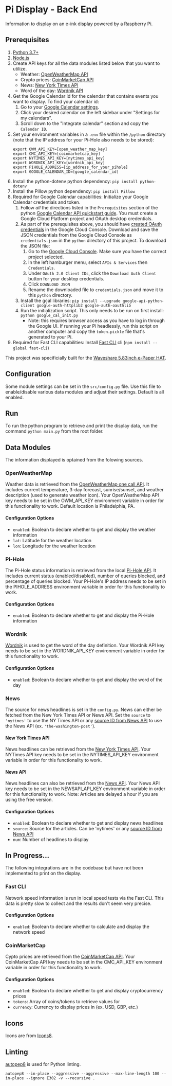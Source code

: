 # Pi Display - Back End

Information to display on an e-ink display powered by a Raspberry Pi.

## Prerequisites

1. [Python 3.7+](https://www.python.org/downloads/)
1. [Node.js](https://nodejs.org/)
1. Create API keys for all the data modules listed below that you want to utilize.
    * Weather: [OpenWeatherMap API](https://openweathermap.org/api/one-call-api)
    * Crypto prices: [CoinMarketCap API](https://coinmarketcap.com/api/documentation/v1/)
    * News: [New York Times API](https://developer.nytimes.com/)
    * Word of the day: [Wordnik API](https://developer.wordnik.com/)
1. Get the Google Calendar id for the calendar that contains events you want to display. To find your calendar id:
    1. Go to your [Google Calendar settings](https://calendar.google.com/calendar/u/0/r/settings).
    1. Click your desired calendar on the left sidebar under "Settings for my calendars".
    1. Scroll down to the "Integrate calendar" section and copy the `Calendar ID`.
1. Set your environment variables in a `.env` file within the `/python` directory (note that the IP address for your Pi-Hole also needs to be stored):
    ```
    export OWM_API_KEY=[open_weather_map_key]
    export CMC_API_KEY=[coinmarketcap_key]
    export NYTIMES_API_KEY=[nytimes_api_key]
    export WORDNIK_API_KEY=[wordnik_api_key]
    export PIHOLE_ADDRESS=[ip_address_for_your_pihole]
    export GOOGLE_CALENDAR_ID=[google_calendar_id]
    ```
1. Install the python-dotenv python dependency: `pip install python-dotenv`
1. Install the Pillow python dependency: `pip install Pillow`
1. Required for Google Calendar capabilities: Initialize your Google Calendar credentials and token.
    1. Follow *all* the directions listed in the `Prerequisites` section of the python [Google Calendar API quickstart guide](https://developers.google.com/calendar/api/quickstart/python). You must create a Google Cloud Platform project and OAuth desktop credentials.
    1. As part of the prerequisites above, you should have [created OAuth credentials](https://developers.google.com/workspace/guides/create-credentials#oauth-client-id) in the Google Cloud Console. Download and save the JSON credentials from the Google Cloud Console as `credentials.json` in the `python` directory of this project. To download the JSON file:
        1. Go to the [Google Cloud Console](https://console.cloud.google.com/). Make sure you have the correct project selected.
        1. In the left hamburger menu, select `APIs & Services` then `Credentials`.
        1. Under `OAuth 2.0 Client IDs`, click the `Download Auth Client` button for your desktop credentials.
        1. Click `DOWNLOAD JSON`
        1. Rename the downloaded file to `credentials.json` and move it to this `python` directory.
    1. Install the gcal libraries: `pip install --upgrade google-api-python-client google-auth-httplib2 google-auth-oauthlib`
    1. Run the initialization script. This only needs to be run on first install: `python google_cal_init.py`
        * Note: this requires browser access as you have to log in through the Google UI. If running your Pi headlessly, run this script on another computer and copy the `token.pickle` file that's generated to your Pi.
1. Required for Fast CLI capabilities: Install [Fast CLI](https://github.com/sindresorhus/fast-cli) cli (`npm install --global fast-cli`)

This project was specificially built for the [Waveshare 5.83inch e-Paper HAT](https://www.waveshare.com/wiki/5.83inch_e-Paper_HAT).

## Configuration

Some module settings can be set in the `src/config.py` file. Use this file to enable/disable various data modules and adjust their settings. Default is all enabled.

## Run

To run the python program to retrieve and print the display data, run the command `python main.py` from the root folder.

## Data Modules

The information displayed is optained from the folowing sources.

### OpenWeatherMap

Weather data is retrieved from the [OpenWeatherMap one call API](https://openweathermap.org/api/one-call-api). It includes current temperature, 3-day forecast, sunrise/sunset, and weather description (used to generate weather icon). Your OpenWeatherMap API key needs to be set in the OWM_API_KEY environment variable in order for this functionality to work. Default location is Philadelphia, PA.

#### Configuration Options

* `enabled`: Boolean to declare whether to get and display the weather information
* `lat`: Latitude for the weather location
* `lon`: Longitude for the weather location

### Pi-Hole

The Pi-Hole status information is retrieved from the local [Pi-Hole API](https://discourse.pi-hole.net/t/pi-hole-api/1863). It includes current status (enabled/disabled), number of queries blocked, and percentage of queries blocked. Your Pi-Hole's IP address needs to be set in the PIHOLE_ADDRESS environment variable in order for this functionality to work.

#### Configuration Options

* `enabled`: Boolean to declare whether to get and display the Pi-Hole information

### Wordnik

[Wordnik](https://developer.wordnik.com/) is used to get the word of the day definition. Your Wordnik API key needs to be set in the WORDNIK_API_KEY environment variable in order for this functionality to work.

#### Configuration Options

* `enabled`: Boolean to declare whether to get and display the word of the day

### News

The source for news headlines is set in the `config.py`. News can either be fetched from the New York Times API or News API. Set the `source` to `'nytimes'` to use the NY Times API or any [source ID from News API](https://newsapi.org/docs/endpoints/sources) to use the News API (ex. `'the-washington-post'`). 

#### New York Times API

News headlines can be retrieved from the [New York Times API](https://developer.nytimes.com/). Your NYTimes API key needs to be set in the NYTIMES_API_KEY environment variable in order for this functionality to work.

#### News API

News headlines can also be retrieved from the [News API](https://newsapi.org/). Your News API key needs to be set in the NEWSAPI_API_KEY environment variable in order for this functionality to work. Note: Articles are delayed a hour if you are using the free version.

#### Configuration Options

* `enabled`: Boolean to declare whether to get and display news headlines
* `source`: Source for the articles. Can be 'nytimes' or any [source ID from News API](https://newsapi.org/docs/endpoints/sources)
* `num`: Number of headlines to display

## In Progress...

The following integrations are in the codebase but have not been implemented to print on the display.

### Fast CLI

Network speed information is run in local speed tests via the Fast CLI. This data is pretty slow to collect and the results don't seem very precise. 

#### Configuration Options

* `enabled`: Boolean to declare whether to calculate and display the network speed

### CoinMarketCap

Cypto prices are retrieved from the [CoinMarketCap API](https://coinmarketcap.com/api/documentation/v1/). Your CoinMarketCap API key needs to be set in the CMC_API_KEY environment variable in order for this functionality to work.

#### Configuration Options

* `enabled`: Boolean to declare whether to get and display cryptocurrency prices
* `tokens`: Array of coins/tokens to retrieve values for
* `currency`: Currency to display prices in (ex. USD, GBP, etc.)

## Icons

Icons are from [Icons8](https://icons8.com).

## Linting

[autopep8](https://pypi.org/project/autopep8/) is used for Python linting.

```
autopep8 --in-place --aggressive --aggressive --max-line-length 100 --in-place --ignore E302 -v --recursive .
```
